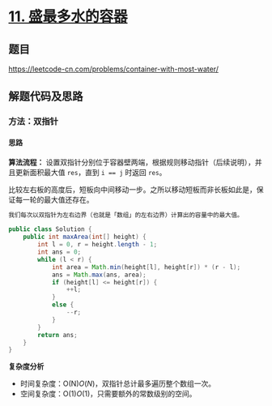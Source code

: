 # [11. 盛最多水的容器](https://leetcode-cn.com/problems/container-with-most-water/)

## 题目

https://leetcode-cn.com/problems/container-with-most-water/



## 解题代码及思路

### 方法：双指针

#### 思路

**算法流程：** 设置双指针分别位于容器壁两端，根据规则移动指针（后续说明），并且更新面积最大值 `res`，直到 `i == j` 时返回 `res`。

比较左右板的高度后，短板向中间移动一步。之所以移动短板而非长板如此是，保证每一轮的最大值还存在。

```java
我们每次以双指针为左右边界（也就是「数组」的左右边界）计算出的容量中的最大值。
```





```java
public class Solution {
    public int maxArea(int[] height) {
        int l = 0, r = height.length - 1;
        int ans = 0;
        while (l < r) {
            int area = Math.min(height[l], height[r]) * (r - l);
            ans = Math.max(ans, area);
            if (height[l] <= height[r]) {
                ++l;
            }
            else {
                --r;
            }
        }
        return ans;
    }
}

```



**复杂度分析**

- 时间复杂度：O(N)*O*(*N*)，双指针总计最多遍历整个数组一次。
- 空间复杂度：O(1)*O*(1)，只需要额外的常数级别的空间。

